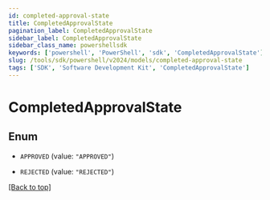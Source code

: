 ```yaml
---
id: completed-approval-state
title: CompletedApprovalState
pagination_label: CompletedApprovalState
sidebar_label: CompletedApprovalState
sidebar_class_name: powershellsdk
keywords: ['powershell', 'PowerShell', 'sdk', 'CompletedApprovalState'] 
slug: /tools/sdk/powershell/v2024/models/completed-approval-state
tags: ['SDK', 'Software Development Kit', 'CompletedApprovalState']
---
```



# CompletedApprovalState

## Enum


* `APPROVED` (value: `"APPROVED"`)

* `REJECTED` (value: `"REJECTED"`)


[[Back to top]](#) 

